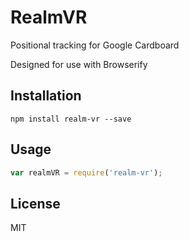 # RealmVR

Positional tracking for Google Cardboard

Designed for use with Browserify



## Installation

    npm install realm-vr --save

## Usage


  ```JavaScript
  var realmVR = require('realm-vr');
  ```

## License

  MIT
